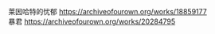莱因哈特的忧郁 https://archiveofourown.org/works/18859177                                                                  
暴君 https://archiveofourown.org/works/20284795
